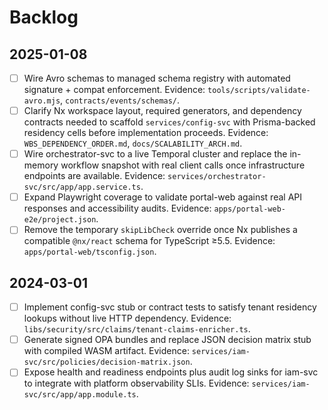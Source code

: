 # Backlog

## 2025-01-08

- [ ] Wire Avro schemas to managed schema registry with automated signature + compat enforcement. Evidence: `tools/scripts/validate-avro.mjs`, `contracts/events/schemas/`.
- [ ] Clarify Nx workspace layout, required generators, and dependency contracts needed to scaffold `services/config-svc` with Prisma-backed residency cells before implementation proceeds. Evidence: `WBS_DEPENDENCY_ORDER.md`, `docs/SCALABILITY_ARCH.md`.
- [ ] Wire orchestrator-svc to a live Temporal cluster and replace the in-memory workflow snapshot with real client calls once infrastructure endpoints are available. Evidence: `services/orchestrator-svc/src/app/app.service.ts`.
- [ ] Expand Playwright coverage to validate portal-web against real API responses and accessibility audits. Evidence: `apps/portal-web-e2e/project.json`.
- [ ] Remove the temporary `skipLibCheck` override once Nx publishes a compatible `@nx/react` schema for TypeScript ≥5.5. Evidence: `apps/portal-web/tsconfig.json`.

## 2024-03-01

- [ ] Implement config-svc stub or contract tests to satisfy tenant residency lookups without live HTTP dependency. Evidence: `libs/security/src/claims/tenant-claims-enricher.ts`.
- [ ] Generate signed OPA bundles and replace JSON decision matrix stub with compiled WASM artifact. Evidence: `services/iam-svc/src/policies/decision-matrix.json`.
- [ ] Expose health and readiness endpoints plus audit log sinks for iam-svc to integrate with platform observability SLIs. Evidence: `services/iam-svc/src/app/app.module.ts`.
